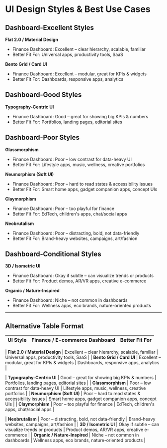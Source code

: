 
# UI Design Styles & Best Use Cases


## Dashboard-Excellent Styles

**Flat 2.0 / Material Design**
- Finance Dashboard: Excellent – clear hierarchy, scalable, familiar
- Better Fit For: Universal apps, productivity tools, SaaS

**Bento Grid / Card UI**
- Finance Dashboard: Excellent – modular, great for KPIs & widgets
- Better Fit For: Dashboards, responsive apps, analytics


## Dashboard-Good Styles

**Typography-Centric UI**
- Finance Dashboard: Good – great for showing big KPIs & numbers
- Better Fit For: Portfolios, landing pages, editorial sites

## Dashboard-Poor Styles

**Glassmorphism**
- Finance Dashboard: Poor – low contrast for data-heavy UI
- Better Fit For: Lifestyle apps, music, wellness, creative portfolios

**Neumorphism (Soft UI)**
- Finance Dashboard: Poor – hard to read states & accessibility issues
- Better Fit For: Smart home apps, gadget companion apps, concept UIs

**Claymorphism**
- Finance Dashboard: Poor – too playful for finance
- Better Fit For: EdTech, children's apps, chat/social apps


**Neobrutalism**
- Finance Dashboard: Poor – distracting, bold, not data-friendly
- Better Fit For: Brand-heavy websites, campaigns, art/fashion

## Dashboard-Conditional Styles

**3D / Isometric UI**
- Finance Dashboard: Okay if subtle – can visualize trends or products
- Better Fit For: Product demos, AR/VR apps, creative e-commerce

**Organic / Nature-Inspired**
- Finance Dashboard: Niche – not common in dashboards
- Better Fit For: Wellness apps, eco brands, nature-oriented products

---

## Alternative Table Format

| UI Style | Finance / E-commerce Dashboard | Better Fit For |
|----------|------------------------------|----------------|

| **Flat 2.0 / Material Design** | Excellent – clear hierarchy, scalable, familiar | Universal apps, productivity tools, SaaS |
| **Bento Grid / Card UI** | Excellent – modular, great for KPIs & widgets | Dashboards, responsive apps, analytics |


| **Typography-Centric UI** | Good – great for showing big KPIs & numbers | Portfolios, landing pages, editorial sites |
| **Glassmorphism** | Poor – low contrast for data-heavy UI | Lifestyle apps, music, wellness, creative portfolios |
| **Neumorphism (Soft UI)** | Poor – hard to read states & accessibility issues | Smart home apps, gadget companion apps, concept UIs |
| **Claymorphism** | Poor – too playful for finance | EdTech, children's apps, chat/social apps |

| **Neobrutalism** | Poor – distracting, bold, not data-friendly | Brand-heavy websites, campaigns, art/fashion |
| **3D / Isometric UI** | Okay if subtle – can visualize trends or products | Product demos, AR/VR apps, creative e-commerce |
| **Organic / Nature-Inspired** | Niche – not common in dashboards | Wellness apps, eco brands, nature-oriented products |
